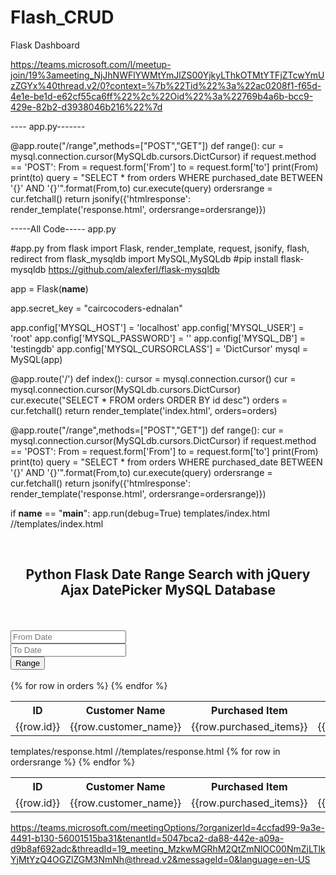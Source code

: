 # Flash_CRUD
Flask Dashboard



https://teams.microsoft.com/l/meetup-join/19%3ameeting_NjJhNWFlYWMtYmJlZS00YjkyLThkOTMtYTFjZTcwYmUzZGYx%40thread.v2/0?context=%7b%22Tid%22%3a%22ac0208f1-f65d-4e1e-be1d-e62cf55ca6ff%22%2c%22Oid%22%3a%22769b4a6b-bcc9-429e-82b2-d3938046b216%22%7d





<!-- Script -->


<script>
$(document).ready(function(){
    $.datepicker.setDefaults({
        dateFormat: 'yy-mm-dd'
    });
    $(function(){
        $("#From").datepicker();
        $("#to").datepicker();
    });
    $('#range').click(function(){
        var From = $('#From').val();
        var to = $('#to').val();
        if(From != '' && to != '')
        {
            $.ajax({
                url:"/range",
                method:"POST",
                data:{From:From, to:to},
                success:function(data)
                {
                    $('#purchase_order').html(data);
                    $('#purchase_order').append(data.htmlresponse);
                }
            });
        }
        else
        {
            alert("Please Select the Date");
        }
    });
});
</script>







---- app.py-------

@app.route("/range",methods=["POST","GET"])
def range(): 
    cur = mysql.connection.cursor(MySQLdb.cursors.DictCursor) 
    if request.method == 'POST':
        From = request.form['From']
        to = request.form['to']
        print(From)
        print(to)
        query = "SELECT * from orders WHERE purchased_date BETWEEN '{}' AND '{}'".format(From,to)
        cur.execute(query)
        ordersrange = cur.fetchall()
    return jsonify({'htmlresponse': render_template('response.html', ordersrange=ordersrange)})
 




-----All Code-----
app.py
 
#app.py
from flask import Flask, render_template, request, jsonify, flash, redirect
from flask_mysqldb import MySQL,MySQLdb #pip install flask-mysqldb https://github.com/alexferl/flask-mysqldb

app = Flask(__name__)
        
app.secret_key = "caircocoders-ednalan"
        
app.config['MYSQL_HOST'] = 'localhost'
app.config['MYSQL_USER'] = 'root'
app.config['MYSQL_PASSWORD'] = ''
app.config['MYSQL_DB'] = 'testingdb'
app.config['MYSQL_CURSORCLASS'] = 'DictCursor'
mysql = MySQL(app)

@app.route('/')
def index():
    cursor = mysql.connection.cursor()
    cur = mysql.connection.cursor(MySQLdb.cursors.DictCursor)
    cur.execute("SELECT * FROM orders ORDER BY id desc")
    orders = cur.fetchall() 
    return render_template('index.html', orders=orders)
 
@app.route("/range",methods=["POST","GET"])
def range(): 
    cur = mysql.connection.cursor(MySQLdb.cursors.DictCursor) 
    if request.method == 'POST':
        From = request.form['From']
        to = request.form['to']
        print(From)
        print(to)
        query = "SELECT * from orders WHERE purchased_date BETWEEN '{}' AND '{}'".format(From,to)
        cur.execute(query)
        ordersrange = cur.fetchall()
    return jsonify({'htmlresponse': render_template('response.html', ordersrange=ordersrange)})

if __name__ == "__main__":
    app.run(debug=True)
templates/index.html
//templates/index.html
<!doctype html>
<html>
<head>
<meta charset="UTF-8">
<title>Python Flask Date Range Search with jQuery Ajax DatePicker MySQL Database</title>
<link rel="stylesheet" href="https://maxcdn.bootstrapcdn.com/bootstrap/3.3.7/css/bootstrap.min.css"/>
<link rel="stylesheet" href="https://cdnjs.cloudflare.com/ajax/libs/jqueryui/1.12.1/jquery-ui.css"/>
</head>
<body>
<br/>
<div class="container">
<h2 align="center">Python Flask Date Range Search with jQuery Ajax DatePicker MySQL Database</h2>
<br/>
<br/>
<div class="col-md-2">
<input type="text" name="From" id="From" class="form-control" placeholder="From Date"/>
</div>
<div class="col-md-2">
<input type="text" name="to" id="to" class="form-control" placeholder="To Date"/>
</div>
<div class="col-md-8">
<input type="button" name="range" id="range" value="Range" class="btn btn-success"/>
</div>
<div class="clearfix"></div>
<br/>
<div id="purchase_order">
<table class="table table-bordered">
<tr>
<th width="5%">ID</th>
<th width="35%">Customer Name</th>
<th width="40%">Purchased Item</th>
<th width="10%">Purchased Date</th>
<th width="5%">Price</th>
</tr>
{% for row in orders %}
    <tr>
    <td>{{row.id}}</td>
    <td>{{row.customer_name}}</td>
    <td>{{row.purchased_items}}</td>
    <td>{{row.purchased_date}}</td>
    <td>{{row.price}}</td>
    </tr>
    {% endfor %}
</table>
</div>
</div>
<script src="https://cdnjs.cloudflare.com/ajax/libs/jquery/3.1.1/jquery.min.js"></script>
<script src="https://cdnjs.cloudflare.com/ajax/libs/jqueryui/1.12.1/jquery-ui.js"></script>
<!-- Script -->
<script>
$(document).ready(function(){
    $.datepicker.setDefaults({
        dateFormat: 'yy-mm-dd'
    });
    $(function(){
        $("#From").datepicker();
        $("#to").datepicker();
    });
    $('#range').click(function(){
        var From = $('#From').val();
        var to = $('#to').val();
        if(From != '' && to != '')
        {
            $.ajax({
                url:"/range",
                method:"POST",
                data:{From:From, to:to},
                success:function(data)
                {
                    $('#purchase_order').html(data);
                    $('#purchase_order').append(data.htmlresponse);
                }
            });
        }
        else
        {
            alert("Please Select the Date");
        }
    });
});
</script>
</body>
</html>
templates/response.html
//templates/response.html
<table class="table table-bordered">
      <tr>
      <th width="5%">ID</th>
      <th width="35%">Customer Name</th>
      <th width="40%">Purchased Item</th>
      <th width="10%">Purchased Date</th>
      <th width="5%">Price</th>
      </tr>
      {% for row in ordersrange %}
          <tr>
          <td>{{row.id}}</td>
          <td>{{row.customer_name}}</td>
          <td>{{row.purchased_items}}</td>
          <td>{{row.purchased_date}}</td>
          <td>{{row.price}}</td>
          </tr>
      {% endfor %}
</table>



https://teams.microsoft.com/meetingOptions/?organizerId=4ccfad99-9a3e-4491-b130-56001515ba31&tenantId=5047bca2-da88-442e-a09a-d9b8af692adc&threadId=19_meeting_MzkwMGRhM2QtZmNlOC00NmZjLTlkYjMtYzQ4OGZlZGM3NmNh@thread.v2&messageId=0&language=en-US
